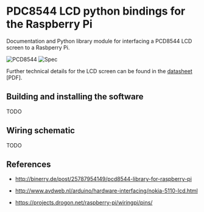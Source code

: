 PDC8544 LCD python bindings for the Raspberry Pi
================================================

Documentation and Python library module for interfacing a PCD8544 LCD 
screen to a Rasbperry Pi.

![PCD8544](https://raw.github.com/rm-hull/pcd8544/master/doc/pcd8544.png) ![Spec](https://raw.github.com/rm-hull/pcd8544/master/doc/spec.png)

Further technical details for the LCD screen can be found in the 
[datasheet](https://raw.github.com/rm-hull/pcd8544/master/doc/datasheet.pdf) [PDF].

Building and installing the software
------------------------------------
TODO

Wiring schematic
----------------
TODO

References
----------
* http://binerry.de/post/25787954149/pcd8544-library-for-raspberry-pi

* http://www.avdweb.nl/arduino/hardware-interfacing/nokia-5110-lcd.html

* https://projects.drogon.net/raspberry-pi/wiringpi/pins/

